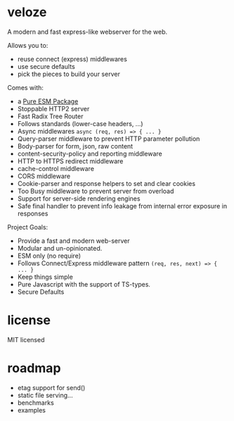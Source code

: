 # veloze

A modern and fast express-like webserver for the web.

Allows you to:
- reuse connect (express) middlewares
- use secure defaults
- pick the pieces to build your server 

Comes with:
- a [Pure ESM Package](https://gist.github.com/sindresorhus/a39789f98801d908bbc7ff3ecc99d99c)
- Stoppable HTTP2 server
- Fast Radix Tree Router
- Follows standards (lower-case headers, ...)
- Async middlewares `async (req, res) => { ... }`
- Query-parser middleware to prevent HTTP parameter pollution
- Body-parser for form, json, raw content
- content-security-policy and reporting middleware
- HTTP to HTTPS redirect middleware
- cache-control middleware
- CORS middleware
- Cookie-parser and response helpers to set and clear cookies
- Too Busy middleware to prevent server from overload
- Support for server-side rendering engines
- Safe final handler to prevent info leakage from internal error exposure in responses

Project Goals:
- Provide a fast and modern web-server
- Modular and un-opinionated.
- ESM only (no require)
- Follows Connect/Express middleware pattern `(req, res, next) => { ... }`
- Keep things simple
- Pure Javascript with the support of TS-types.
- Secure Defaults

# license

MIT licensed

# roadmap

- etag support for send()
- static file serving...
- benchmarks
- examples
